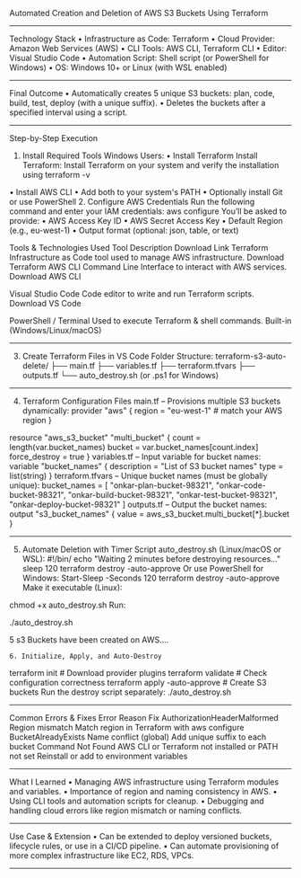 Automated Creation and Deletion of AWS S3 Buckets Using Terraform

________________________________________
Technology Stack
•	Infrastructure as Code: Terraform
•	Cloud Provider: Amazon Web Services (AWS)
•	CLI Tools: AWS CLI, Terraform CLI
•	Editor: Visual Studio Code
•	Automation Script: Shell script (or PowerShell for Windows)
•	OS: Windows 10+ or Linux (with WSL enabled)
________________________________________
Final Outcome
•	Automatically creates 5 unique S3 buckets:
plan, code, build, test, deploy (with a unique suffix).
•	Deletes the buckets after a specified interval using a script.
________________________________________
Step-by-Step Execution
1. Install Required Tools
Windows Users:
•	 Install Terraform
Install Terraform:
Install Terraform on your system and verify the installation using terraform -v
 

•	 Install AWS CLI
•	 Add both to your system's PATH
•	 Optionally install Git  or use PowerShell
2. Configure AWS Credentials
Run the following command and enter your IAM credentials:
aws configure
You’ll be asked to provide:
•	AWS Access Key ID
•	AWS Secret Access Key
•	Default Region (e.g., eu-west-1)
•	Output format (optional: json, table, or text)

Tools & Technologies Used
Tool	Description	Download Link
Terraform	Infrastructure as Code tool used to manage AWS infrastructure.	Download Terraform
AWS CLI	Command Line Interface to interact with AWS services.	Download AWS CLI

Visual Studio Code	Code editor to write and run Terraform scripts.	Download VS Code

PowerShell / Terminal	Used to execute Terraform & shell commands.	Built-in (Windows/Linux/macOS)

________________________________________
3. Create Terraform Files in VS Code
 Folder Structure:
terraform-s3-auto-delete/
├── main.tf
├── variables.tf
├── terraform.tfvars
├── outputs.tf
└── auto_destroy.sh (or .ps1 for Windows)
________________________________________
4. Terraform Configuration Files
main.tf – Provisions multiple S3 buckets dynamically:
provider "aws" {
  region = "eu-west-1" # match your AWS region
}

resource "aws_s3_bucket" "multi_bucket" {
  count = length(var.bucket_names)
  bucket = var.bucket_names[count.index]
  force_destroy = true
}
variables.tf – Input variable for bucket names:
variable "bucket_names" {
  description = "List of S3 bucket names"
  type        = list(string)
}
terraform.tfvars – Unique bucket names (must be globally unique):
bucket_names = [
  "onkar-plan-bucket-98321",
  "onkar-code-bucket-98321",
  "onkar-build-bucket-98321",
  "onkar-test-bucket-98321",
  "onkar-deploy-bucket-98321"
]
outputs.tf – Output the bucket names:
output "s3_bucket_names" {
  value = aws_s3_bucket.multi_bucket[*].bucket
}
________________________________________
5. Automate Deletion with Timer Script
auto_destroy.sh (Linux/macOS or WSL):
#!/bin/
echo "Waiting 2 minutes before destroying resources..."
sleep 120
terraform destroy -auto-approve
Or use PowerShell for Windows:
Start-Sleep -Seconds 120
terraform destroy -auto-approve
Make it executable (Linux):

chmod +x auto_destroy.sh
Run:

./auto_destroy.sh
 


5 s3 Buckets have been created on AWS….

 

 
 	6. Initialize, Apply, and Auto-Destroy
terraform init         # Download provider plugins
terraform validate     # Check configuration correctness
terraform apply -auto-approve  # Create S3 buckets
Run the destroy script separately:
./auto_destroy.sh
________________________________________
Common Errors & Fixes
Error	Reason	Fix
AuthorizationHeaderMalformed	  Region mismatch	Match region in Terraform with aws configure
BucketAlreadyExists	 Name conflict (global)	Add unique suffix to each bucket
Command Not Found	AWS CLI or Terraform not installed or PATH not set	Reinstall or add to environment variables
________________________________________
 What I Learned
•	Managing AWS infrastructure using Terraform modules and variables.
•	Importance of region and naming consistency in AWS.
•	Using CLI tools and automation scripts for cleanup.
•	Debugging and handling cloud errors like region mismatch or naming conflicts.
________________________________________
 Use Case & Extension
•	Can be extended to deploy versioned buckets, lifecycle rules, or use in a CI/CD pipeline.
•	Can automate provisioning of more complex infrastructure like EC2, RDS, VPCs.
________________________________________




